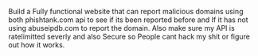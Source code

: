 

Build a Fully functional website that can report malicious domains using both phishtank.com api to see if its been reported before and If it has not using abuseipdb.com to report the domain. Also make sure my API is ratelimitted severly and also Secure so People cant hack my shit or figure out how it works.